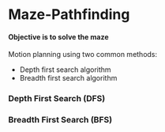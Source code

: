 # Maze-Pathfinding

#### Objective is to solve the maze

Motion planning using two common methods:
- Depth first search algorithm
- Breadth first search algorithm

### Depth First Search (DFS)

### Breadth First Search (BFS)

